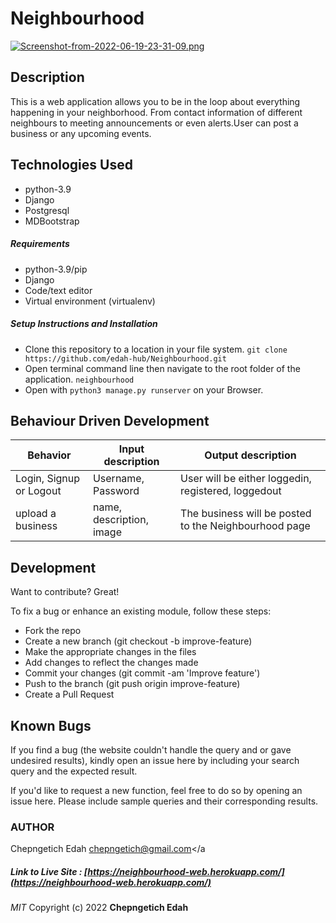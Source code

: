 # Neighbourhood
[![Screenshot-from-2022-06-19-23-31-09.png](https://i.postimg.cc/6pt0TFzB/Screenshot-from-2022-06-19-23-31-09.png)](https://postimg.cc/YhDgsnJP)

## Description
This is a web application allows you to be in the loop about everything happening in your neighborhood. From contact information of different neighbours to meeting announcements or even alerts.User can post a business or any upcoming events.

## Technologies Used
- python-3.9
- Django
- Postgresql
- MDBootstrap

##### Requirements
- python-3.9/pip
- Django
- Code/text editor
- Virtual environment (virtualenv)

##### Setup Instructions and Installation

- Clone this repository to a location in your file system. `git clone https://github.com/edah-hub/Neighbourhood.git`
- Open terminal command line then navigate to the root folder of the application. `neighbourhood`
- Open with `python3 manage.py runserver` on your Browser.

## Behaviour Driven Development

| Behavior                | Input description  | Output description                                    |
| ----------------------- | ------------------ | ----------------------------------------------------- |
| Login, Signup or Logout | Username, Password | User will be either loggedin, registered, loggedout   |
| upload a business       | name, description, image  | The business will be posted to the Neighbourhood page |

## Development

Want to contribute? Great!

To fix a bug or enhance an existing module, follow these steps:
- Fork the repo
- Create a new branch (git checkout -b improve-feature)
- Make the appropriate changes in the files
- Add changes to reflect the changes made
- Commit your changes (git commit -am 'Improve feature')
- Push to the branch (git push origin improve-feature)
- Create a Pull Request

## Known Bugs

If you find a bug (the website couldn't handle the query and or gave undesired results), kindly open an issue here by including your search query and the expected result.

If you'd like to request a new function, feel free to do so by opening an issue here. Please include sample queries and their corresponding results.

### AUTHOR
Chepngetich Edah
<a href="mailto:chepngetich@gmail.com">chepngetich@gmail.com</a

##### Link to Live Site : [https://neighbourhood-web.herokuapp.com/](https://neighbourhood-web.herokuapp.com/)

*MIT*
Copyright (c) 2022 **Chepngetich Edah**